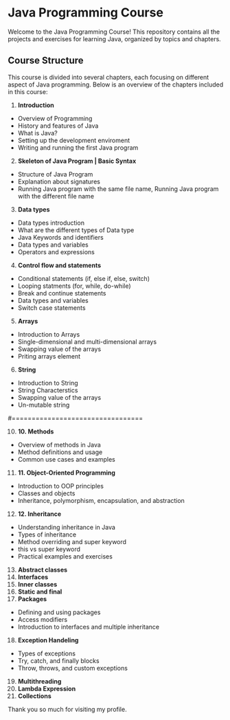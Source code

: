 # Java Programming Course

Welcome to the Java Programming Course! This repository contains all the projects and exercises for learning Java, organized by topics and chapters.

## Course Structure

This course is divided into several chapters, each focusing on different aspect of Java programming. Below is an overview of the chapters included in this course:

1. **Introduction**
  - Overview of Programming
  - History and features of Java
  - What is Java?
  - Setting up the development enviroment
  - Writing and running the first Java program

2. **Skeleton of Java Program | Basic Syntax**
  - Structure of Java Program
  - Explanation about signatures
  - Running Java program with the same file name, Running Java program with the different file name

3. **Data types**
  - Data types introduction
  - What are the different types of Data type
  - Java Keywords and identifiers
  - Data types and variables
  - Operators and expressions

4. **Control flow and statements**
  - Conditional statements (if, else if, else, switch)
  - Looping statments (for, while, do-while)
  - Break and continue statements
  - Data types and variables
  - Switch case statements

5. **Arrays**
  - Introduction to Arrays
  - Single-dimensional and multi-dimensional arrays
  - Swapping value of the arrays
  - Priting arrays element
  
  
6. **String**
  - Introduction to String
  - String Characterstics
  - Swapping value of the arrays
  - Un-mutable string
  



#=================================

10. **10. Methods** 
  - Overview of methods in Java 
  - Method definitions and usage 
  - Common use cases and examples 

11. **11. Object-Oriented Programming** 
  - Introduction to OOP principles 
  - Classes and objects 
  - Inheritance, polymorphism, encapsulation, and abstraction 
  
12. **12. Inheritance** 
  - Understanding inheritance in Java 
  - Types of inheritance 
  - Method overriding and super keyword
  - this vs super keyword
  - Practical examples and exercises


13. **Abstract classes**
14. **Interfaces**
15. **Inner classes**
16. **Static and final**
17. **Packages**
- Defining and using packages
- Access modifiers
- Introduction to interfaces and multiple inheritance

18. **Exception Handeling**
  - Types of exceptions
  - Try, catch, and finally blocks
  - Throw, throws, and custom exceptions

19. **Multithreading**
20. **Lambda Expression**
25. **Collections**




Thank you so much for visiting my profile.